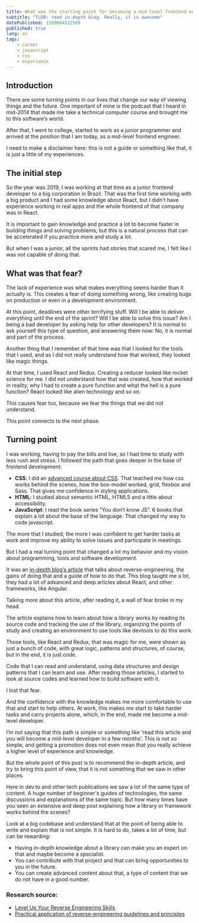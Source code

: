 ```yaml
---
title: What was the starting point for becoming a mid-level frontend engineer?
subtitle: "TLDR: read in-depth blog. Really, it is awesome"
datePublished: 1589064522569
published: true
lang: en
tags: 
    - career
    - javascript
    - css
    - experience
---
```


## Introduction

There are some turning points in our lives that change our way of viewing things and the future. One important of mine is the podcast that I heard in mid-2014 that made me take a technical computer course and brought me to this software’s world.

After that, I went to college, started to work as a junior programmer and arrived at the position that I am today, as a mid-level frontend engineer.

I need to make a disclaimer here: this is not a guide or something like that, it is just a little of my experiences.

## The initial step

So the year was 2019, I was working at that time as a junior frontend developer to a big corporation in Brazil. That was the first time working with a big product and I had some knowledge about React, but I didn’t have experience working in real apps and the whole frontend of that company was in React.

It is important to gain knowledge and practice a lot to become faster in building things and solving problems, but this is a natural process that can be accelerated if you practice more and study a lot.

But when I was a junior, all the sprints had stories that scared me, I felt like I was not capable of doing that.

## What was that fear?

The lack of experience was what makes everything seems harder than it actually is. This creates a fear of doing something wrong, like creating bugs on production or even in a development environment.

At this point, deadlines were other terrifying stuff. Will I be able to deliver everything until the end of the sprint? Will I be able to solve this issue? Am I being a bad developer by asking help for other developers? It is normal to ask yourself this type of question, and answering them now: No, it is normal and part of the process.

Another thing that I remember of that time was that I looked for the tools that I used, and as I did not really understand how that worked, they looked like magic things.

At that time, I used React and Redux. Creating a reducer looked like rocket science for me. I did not understand how that was created, how that worked in reality, why I had to create a pure function and what the hell is a pure function? React looked like alien technology and so on.

This causes fear too, because we fear the things that we did not understand.

This point connects to the next phase.

## Turning point

I was working, having to pay the bills and live, so I had time to study with less rush and stress. I followed the path that goes deeper in the base of frontend development:

- **CSS**: I did an [advanced course about CSS](https://www.udemy.com/course/advanced-css-and-sass/). That teached me how css works behind the scenes, how the box-model worked, grid, flexbox and Sass. That gives me confidence in styling applications.
- **HTML**: I studied about semantic HTML, HTML5 and a little about accessibility.
- **JavaScript**: I read the book series “You don’t know JS”. 6 books that explain a lot about the base of the language. That changed my way to code javascript.

The more that I studied, the more I was confident to get harder tasks at work and improve my ability to solve issues and participate in meetings.

But I had a real turning point that changed a lot my behavior and my vision about programming, tools and software development.

It was an [in-depth blog’s article](https://indepth.dev/posts/1005/level-up-your-reverse-engineering-skills) that talks about reverse-engineering, the gains of doing that and a guide of how to do that. This blog taught me a lot, they had a lot of advanced and deep articles about React, and other frameworks, like Angular.

Talking more about this article, after reading it, a wall of fear broke in my head.

The article explains how to learn about how a library works by reading its source code and tracking the use of the library, organizing the points of study and creating an environment to use tools like devtools to do this work.

Those tools, like React and Redux, that was magic for me, were shown as just a bunch of code, with great logic, patterns and structures, of course, but in the end, it is just code.

Code that I can read and understand, using data structures and design patterns that I can learn and use. After reading those articles, I started to look at source codes and learned how to build software with it. 

I lost that fear. 

And the confidence with the knowledge makes me more comfortable to use that and start to help others. At work, this makes me start to take harder tasks and carry projects alone, which, in the end, made me become 
a mid-level developer. 

I’m not saying that this path is simple or something like ‘read this article and you will become a mid-level developer in a few months’. This is not so simple, and getting a promotion does not even mean that you really achieve a higher level of experience and knowledge.

But the whole point of this post is to recommend the in-depth article, and try to bring this point of view, that it is not something that we saw in other places.

Here in dev.to and other tech publications we saw a lot of the same type of content. A huge number of beginner's guides of technologies, the same discussions and explanations of the same topic. But how many times have you seen an extensive and deep post explaining how a library or framework works behind the scenes?

Look at a big codebase and understand that at the point of being able to write and explain that is not simple. It is hard to do, takes a lot of time, but can be rewarding:

- Having in-depth knowledge about a library can make you an expert on that and maybe become a specialist.
- You can contribute with that project and that can bring opportunities to you in the future. 
- You can create advanced content about that, a type of content that we do not have in a good number.

### Research source:

- [Level Up Your Reverse Engineering Skills](https://indepth.dev/posts/1005/level-up-your-reverse-engineering-skills)
- [Practical application of reverse-engineering guidelines and principles](https://indepth.dev/posts/1006/practical-application-of-reverse-engineering-guidelines-and-principles)
